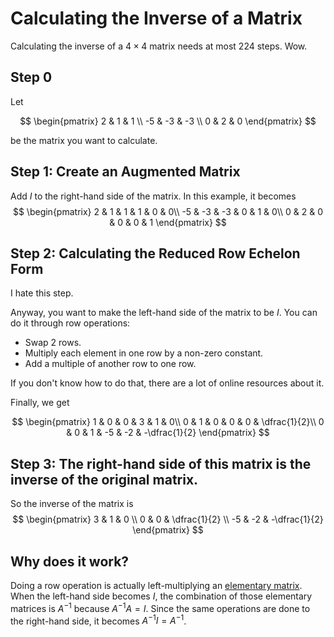 # Calculating the Inverse of a Matrix

Calculating the inverse of a $4 \times 4$ matrix needs at most $224$ steps. Wow.

## Step 0

Let

$$
\begin{pmatrix}
2 & 1 & 1 \\
-5 & -3 & -3 \\
0 & 2 & 0 
\end{pmatrix}
$$

be the matrix you want to calculate.

## Step 1: Create an Augmented Matrix

Add $I$ to the right-hand side of the matrix. In this example, it becomes
$$
\begin{pmatrix}
2 & 1 & 1 & 1 & 0 & 0\\
-5 & -3 & -3 & 0 & 1 & 0\\
0 & 2 & 0 & 0 & 0 & 1
\end{pmatrix}
$$

## Step 2: Calculating the Reduced Row Echelon Form

I hate this step.

Anyway, you want to make the left-hand side of the matrix to be $I$. You can do it through row operations:

- Swap 2 rows.
- Multiply each element in one row by a non-zero constant.
- Add a multiple of another row to one row.

If you don't know how to do that, there are a lot of online resources about it.

Finally, we get

$$
\begin{pmatrix}
1 & 0 & 0 & 3 & 1 & 0\\
0 & 1 & 0 & 0 & 0 & \dfrac{1}{2}\\
0 & 0 & 1 & -5 & -2 & -\dfrac{1}{2}
\end{pmatrix}
$$

## Step 3: The right-hand side of this matrix is the inverse of the original matrix.

So the inverse of the matrix is
$$
\begin{pmatrix}
3 & 1 & 0 \\
0 & 0 & \dfrac{1}{2} \\
-5 & -2 & -\dfrac{1}{2}
\end{pmatrix}
$$

## Why does it work?

Doing a row operation is actually left-multiplying an [elementary matrix](https://en.wikipedia.org/wiki/Elementary_matrix). When the left-hand side becomes $I$, the combination of those elementary matrices is $A^{-1}$ because $A^{-1}A=I$. Since the same operations are done to the right-hand side, it becomes $A^{-1}I=A^{-1}$.
